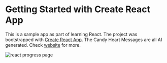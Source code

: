 # Getting Started with Create React App

This is a sample app as part of learning React. The project was bootstrapped with [Create React App](https://github.com/facebook/create-react-app). The Candy Heart Messages are all AI generated. Check [website](https://www.aiweirdness.com/candy-heart-messages-written-by-a-18-02-09/) for more.

![react progress page](./src/assets/reactPrgress.gif)
